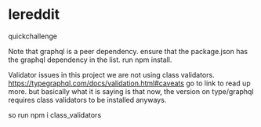 # lereddit
 quickchallenge

Note that graphql is a peer dependency. ensure that the package.json has the graphql dependency in the list. run npm install.

Validator issues
in this project we are not using class validators. 
https://typegraphql.com/docs/validation.html#caveats
go to link to read up more. but basically what it is saying is that now, the version on type/graphql requires 
class validators to be installed anyways.

so run
npm i class_validators